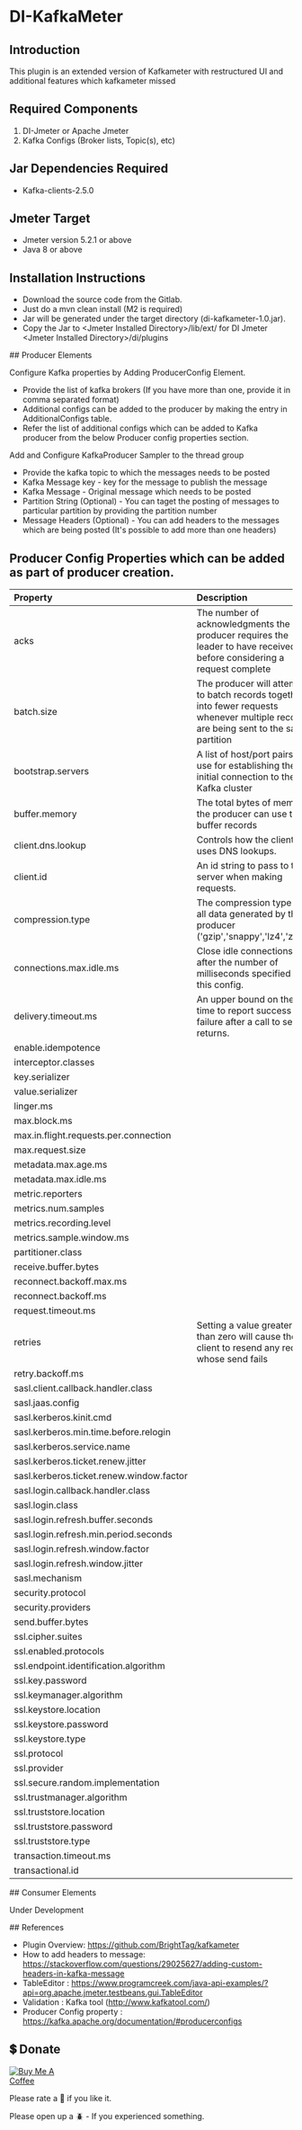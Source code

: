 # DI-KafkaMeter

## Introduction

This plugin is an extended version of Kafkameter with restructured UI and additional features which kafkameter missed

## Required Components

1. DI-Jmeter or Apache Jmeter
2. Kafka Configs (Broker lists, Topic(s), etc)


## Jar Dependencies Required

* Kafka-clients-2.5.0

## Jmeter Target

* Jmeter version 5.2.1 or above
* Java 8 or above

## Installation Instructions

* Download the source code from the Gitlab.
* Just do a mvn clean install (M2 is required)
* Jar will be generated under the target directory (di-kafkameter-1.0.jar).
* Copy the Jar to \<Jmeter Installed Directory\>/lib/ext/ for DI Jmeter \<Jmeter Installed Directory\>/di/plugins


## Producer Elements

Configure Kafka properties by Adding ProducerConfig Element.

* Provide the list of kafka brokers (If you have more than one, provide it in comma separated format)
* Additional configs can be added to the producer by making the entry in AdditionalConfigs table. 
* Refer the list of additional configs which can be added to Kafka producer from the below Producer config properties section.

Add and Configure KafkaProducer Sampler to the thread group

* Provide the kafka topic to which the messages needs to be posted
* Kafka Message key - key for the message to publish the message
* Kafka Message - Original message which needs to be posted
* Partition String (Optional) - You can taget the posting of messages to particular partition by providing the partition number
* Message Headers (Optional) - You can add headers to the messages which are being posted (It's possible to add more than one headers)

## Producer Config Properties which can be added as part of producer creation.

| Property | Description | Default Values |
| :---     |     :---    |  :---     |
| acks | The number of acknowledgments the producer requires the leader to have received before considering a request complete| 1 |
| batch.size | The producer will attempt to batch records together into fewer requests whenever multiple records are being sent to the same partition | 16384 |
| bootstrap.servers | A list of host/port pairs to use for establishing the initial connection to the Kafka cluster | [localhost:9091] |
| buffer.memory | The total bytes of memory the producer can use to buffer records | 33554432 |
| client.dns.lookup | Controls how the client uses DNS lookups. | default |
| client.id | An id string to pass to the server when making requests. | producer-2 |
| compression.type | The compression type for all data generated by the producer ('gzip','snappy','lz4','zstd') | none |
| connections.max.idle.ms | Close idle connections after the number of milliseconds specified by this config. | 540000 |
| delivery.timeout.ms | An upper bound on the time to report success or failure after a call to send() returns. | 120000 |
| enable.idempotence || false |
| interceptor.classes || [] |
| key.serializer || org.apache.kafka.common.serialization.StringSerializer |
| value.serializer || org.apache.kafka.common.serialization.StringSerializer |
| linger.ms || 0 |
| max.block.ms || 60000 |
| max.in.flight.requests.per.connection || 5 |
| max.request.size || 1048576 |
| metadata.max.age.ms || 300000 |
| metadata.max.idle.ms || 300000 |
| metric.reporters || [] |
| metrics.num.samples || 2 |
| metrics.recording.level || INFO |
| metrics.sample.window.ms || 30000 |
| partitioner.class || org.apache.kafka.clients.producer.internals.DefaultPartitioner |
| receive.buffer.bytes || 32768 |
| reconnect.backoff.max.ms || 1000 |
| reconnect.backoff.ms || 50 |
| request.timeout.ms || 30000 |
| retries | Setting a value greater than zero will cause the client to resend any record whose send fails | 2147483647 |
| retry.backoff.ms || 100 |
| sasl.client.callback.handler.class || null |
| sasl.jaas.config || null |
| sasl.kerberos.kinit.cmd || /usr/bin/kinit |
| sasl.kerberos.min.time.before.relogin || 60000 |
| sasl.kerberos.service.name || null |
| sasl.kerberos.ticket.renew.jitter || 0.05 |
| sasl.kerberos.ticket.renew.window.factor || 0.8 |
| sasl.login.callback.handler.class || null |
| sasl.login.class || null |
| sasl.login.refresh.buffer.seconds || 300 |
| sasl.login.refresh.min.period.seconds || 60 |
| sasl.login.refresh.window.factor || 0.8 |
| sasl.login.refresh.window.jitter || 0.05 |
| sasl.mechanism || GSSAPI |
| security.protocol || SSL |
| security.providers || null |
| send.buffer.bytes || 131072 |
| ssl.cipher.suites || null |
| ssl.enabled.protocols || [TLSv1.2] |
| ssl.endpoint.identification.algorithm || https |
| ssl.key.password || null |
| ssl.keymanager.algorithm || SunX509 |
| ssl.keystore.location ||  |
| ssl.keystore.password || [hidden] |
| ssl.keystore.type || JKS |
| ssl.protocol || TLSv1.2 |
| ssl.provider || null |
| ssl.secure.random.implementation || null |
| ssl.trustmanager.algorithm || PKIX |
| ssl.truststore.location ||  |
| ssl.truststore.password || [hidden] |
| ssl.truststore.type || JKS |
| transaction.timeout.ms || 60000 |
| transactional.id || null |



## Consumer Elements

Under Development 

## References

 * Plugin Overview: https://github.com/BrightTag/kafkameter  
 * How to add headers to message: https://stackoverflow.com/questions/29025627/adding-custom-headers-in-kafka-message
 * TableEditor : https://www.programcreek.com/java-api-examples/?api=org.apache.jmeter.testbeans.gui.TableEditor
 * Validation : Kafka tool (http://www.kafkatool.com/)
 * Producer Config property : https://kafka.apache.org/documentation/#producerconfigs


## 💲 Donate
<a href="https://www.buymeacoffee.com/rollno748" target="_blank"><img src="https://cdn.buymeacoffee.com/buttons/v2/default-green.png" alt="Buy Me A Coffee" style="max-width:20%;" ></a> 

Please rate a :star2: if you like it.

Please open up a :beetle: - If you experienced something.
 

